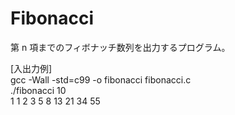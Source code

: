 # Fibonacci
第 n 項までのフィボナッチ数列を出力するプログラム。  
  
[入出力例]  
gcc -Wall -std=c99 -o fibonacci fibonacci.c  
./fibonacci 10  
1 1 2 3 5 8 13 21 34 55  
  

